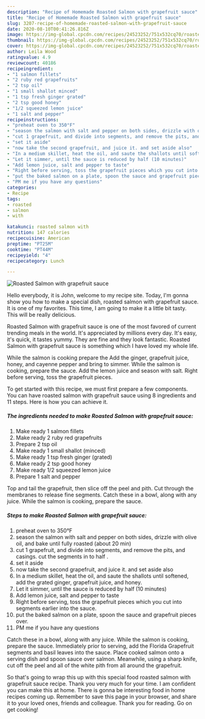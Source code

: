```yaml
---
description: "Recipe of Homemade Roasted Salmon with grapefruit sauce"
title: "Recipe of Homemade Roasted Salmon with grapefruit sauce"
slug: 3207-recipe-of-homemade-roasted-salmon-with-grapefruit-sauce
date: 2020-08-10T00:41:26.816Z
image: https://img-global.cpcdn.com/recipes/24523252/751x532cq70/roasted-salmon-with-grapefruit-sauce-recipe-main-photo.jpg
thumbnail: https://img-global.cpcdn.com/recipes/24523252/751x532cq70/roasted-salmon-with-grapefruit-sauce-recipe-main-photo.jpg
cover: https://img-global.cpcdn.com/recipes/24523252/751x532cq70/roasted-salmon-with-grapefruit-sauce-recipe-main-photo.jpg
author: Leila Wood
ratingvalue: 4.9
reviewcount: 40186
recipeingredient:
- "1 salmon fillets"
- "2 ruby red grapefruits"
- "2 tsp oil"
- "1 small shallot minced"
- "1 tsp fresh ginger grated"
- "2 tsp good honey"
- "1/2 squeezed lemon juice"
- "1 salt and pepper"
recipeinstructions:
- "preheat oven to 350°F"
- "season the salmon with salt and pepper on both sides, drizzle with olive oil, and bake until fully roasted (about 20 min)"
- "cut 1 grapefruit, and divide into segments, and remove the pits, and casings. cut the segments in to half ."
- "set it aside"
- "now take the second grapefruit, and juice it. and set aside also"
- "In a medium skillet, heat the oil, and saute the shallots until softened, add the grated ginger, grapefruit juice, and honey."
- "Let it simmer, until the sauce is reduced by half (10 minutes)"
- "Add lemon juice, salt and pepper to taste"
- "Right before serving, toss the grapefruit pieces which you cut into segments earlier into the sauce."
- "put the baked salmon on a plate, spoon the sauce and grapefruit pieces over."
- "PM me if you have any questions"
categories:
- Recipe
tags:
- roasted
- salmon
- with

katakunci: roasted salmon with 
nutrition: 147 calories
recipecuisine: American
preptime: "PT25M"
cooktime: "PT44M"
recipeyield: "4"
recipecategory: Lunch

---
```



![Roasted Salmon with grapefruit sauce](https://img-global.cpcdn.com/recipes/24523252/751x532cq70/roasted-salmon-with-grapefruit-sauce-recipe-main-photo.jpg)

Hello everybody, it is John, welcome to my recipe site. Today, I'm gonna show you how to make a special dish, roasted salmon with grapefruit sauce. It is one of my favorites. This time, I am going to make it a little bit tasty. This will be really delicious.

Roasted Salmon with grapefruit sauce is one of the most favored of current trending meals in the world. It's appreciated by millions every day. It's easy, it's quick, it tastes yummy. They are fine and they look fantastic. Roasted Salmon with grapefruit sauce is something which I have loved my whole life.

While the salmon is cooking prepare the Add the ginger, grapefruit juice, honey, and cayenne pepper and bring to simmer. While the salmon is cooking, prepare the sauce. Add the lemon juice and season with salt. Right before serving, toss the grapefruit pieces.


To get started with this recipe, we must first prepare a few components. You can have roasted salmon with grapefruit sauce using 8 ingredients and 11 steps. Here is how you can achieve it.

<!--inarticleads1-->

##### The ingredients needed to make Roasted Salmon with grapefruit sauce:

1. Make ready 1 salmon fillets
1. Make ready 2 ruby red grapefruits
1. Prepare 2 tsp oil
1. Make ready 1 small shallot (minced)
1. Make ready 1 tsp fresh ginger (grated)
1. Make ready 2 tsp good honey
1. Make ready 1/2 squeezed lemon juice
1. Prepare 1 salt and pepper


Top and tail the grapefruit, then slice off the peel and pith. Cut through the membranes to release fine segments. Catch these in a bowl, along with any juice. While the salmon is cooking, prepare the sauce. 

<!--inarticleads2-->

##### Steps to make Roasted Salmon with grapefruit sauce:

1. preheat oven to 350°F
1. season the salmon with salt and pepper on both sides, drizzle with olive oil, and bake until fully roasted (about 20 min)
1. cut 1 grapefruit, and divide into segments, and remove the pits, and casings. cut the segments in to half .
1. set it aside
1. now take the second grapefruit, and juice it. and set aside also
1. In a medium skillet, heat the oil, and saute the shallots until softened, add the grated ginger, grapefruit juice, and honey.
1. Let it simmer, until the sauce is reduced by half (10 minutes)
1. Add lemon juice, salt and pepper to taste
1. Right before serving, toss the grapefruit pieces which you cut into segments earlier into the sauce.
1. put the baked salmon on a plate, spoon the sauce and grapefruit pieces over.
1. PM me if you have any questions


Catch these in a bowl, along with any juice. While the salmon is cooking, prepare the sauce. Immediately prior to serving, add the Florida Grapefruit segments and basil leaves into the sauce. Place cooked salmon onto a serving dish and spoon sauce over salmon. Meanwhile, using a sharp knife, cut off the peel and all of the white pith from all around the grapefruit. 

So that's going to wrap this up with this special food roasted salmon with grapefruit sauce recipe. Thank you very much for your time. I am confident you can make this at home. There is gonna be interesting food in home recipes coming up. Remember to save this page in your browser, and share it to your loved ones, friends and colleague. Thank you for reading. Go on get cooking!
